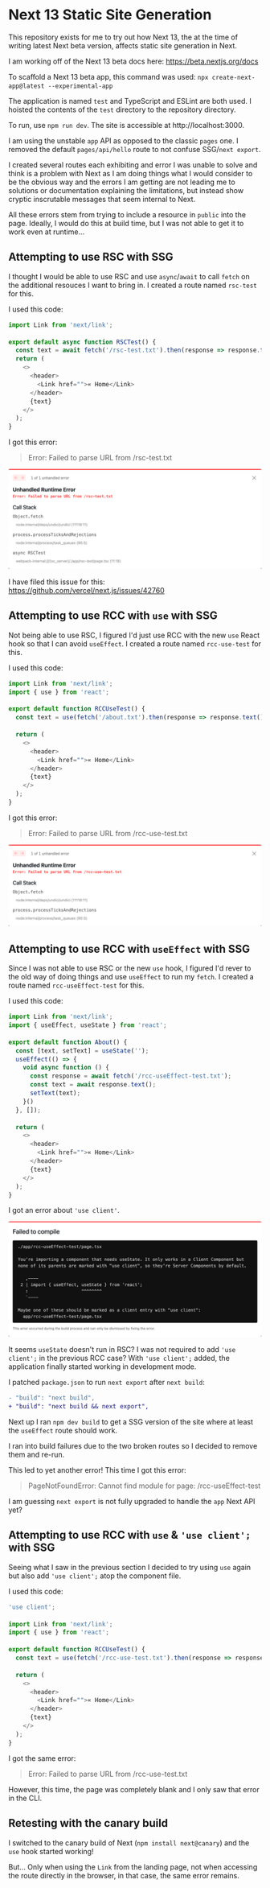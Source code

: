 # Next 13 Static Site Generation

This repository exists for me to try out how Next 13, the at the time of writing
latest Next beta version, affects static site generation in Next.

I am working off of the Next 13 beta docs here:
https://beta.nextjs.org/docs

To scaffold a Next 13 beta app, this command was used:
`npx create-next-app@latest --experimental-app`

The application is named `test` and TypeScript and ESLint are both used.
I hoisted the contents of the `test` directory to the repository directory.

To run, use `npm run dev`.
The site is accessible at http://localhost:3000.

I am using the unstable `app` API as opposed to the classic `pages` one.
I removed the default `pages/api/hello` route to not confuse SSG/`next export`.

I created several routes each exhibiting and error I was unable to solve and
think is a problem with Next as I am doing things what I would consider to be
the obvious way and the errors I am getting are not leading me to solutions or
documentation explaining the limitations, but instead show cryptic inscrutable
messages that seem internal to Next.

All these errors stem from trying to include a resource in `public` into the
page.
Ideally, I would do this at build time, but I was not able to get it to work
even at runtime…

## Attempting to use RSC with SSG

I thought I would be able to use RSC and use `async`/`await` to call `fetch` on
the additional resouces I want to bring in.
I created a route named `rsc-test` for this.

I used this code:

```javascript
import Link from 'next/link';

export default async function RSCTest() {
  const text = await fetch('/rsc-test.txt').then(response => response.text());
  return (
    <>
      <header>
        <Link href="">« Home</Link>
      </header>
      {text}
    </>
  );
}
```

I got this error:

> Error: Failed to parse URL from /rsc-test.txt

![](rsc-error.png)

I have filed this issue for this: https://github.com/vercel/next.js/issues/42760

## Attempting to use RCC with `use` with SSG

Not being able to use RSC, I figured I'd just use RCC with the new `use` React
hook so that I can avoid `useEffect`.
I created a route named `rcc-use-test` for this.

I used this code:

```javascript
import Link from 'next/link';
import { use } from 'react';

export default function RCCUseTest() {
  const text = use(fetch('/about.txt').then(response => response.text()));

  return (
    <>
      <header>
        <Link href="">« Home</Link>
      </header>
      {text}
    </>
  );
}
```

I got this error:

> Error: Failed to parse URL from /rcc-use-test.txt

![](rcc-use-error.png)

## Attempting to use RCC with `useEffect` with SSG

Since I was not able to use RSC or the new `use` hook, I figured I'd rever to 
the old way of doing things and use `useEffect` to run my `fetch`.
I created a route named `rcc-useEffect-test` for this.

I used this code:

```javascript
import Link from 'next/link';
import { useEffect, useState } from 'react';

export default function About() {
  const [text, setText] = useState('');
  useEffect(() => {
    void async function () {
      const response = await fetch('/rcc-useEffect-test.txt');
      const text = await response.text();
      setText(text);
    }()
  }, []);

  return (
    <>
      <header>
        <Link href="">« Home</Link>
      </header>
      {text}
    </>
  );
}
```

I got an error about `'use client'`.

![](rcc-useEffect-use-client-error.png)

It seems `useState` doesn't run in RSC?
I was not required to add `'use client';` in the previous RCC case?
With `'use client';` added, the application finally started working in
development mode.

I patched `package.json` to run `next export` after `next build`:

```diff
- "build": "next build",
+ "build": "next build && next export",
```

Next up I ran `npm dev build` to get a SSG version of the site where at least
the `useEffect` route should work.

I ran into build failures due to the two broken routes so I decided to remove
them and re-run.

This led to yet another error!
This time I got this error:

> PageNotFoundError: Cannot find module for page: /rcc-useEffect-test

I am guessing `next export` is not fully upgraded to handle the `app` Next API
yet?

## Attempting to use RCC with `use` & `'use client';` with SSG

Seeing what I saw in the previous section I decided to try using `use` again
but also add `'use client';` atop the component file.

I used this code:

```javascript
'use client';

import Link from 'next/link';
import { use } from 'react';

export default function RCCUseTest() {
  const text = use(fetch('/rcc-use-test.txt').then(response => response.text()));

  return (
    <>
      <header>
        <Link href="">« Home</Link>
      </header>
      {text}
    </>
  );
}
```

I got the same error:

> Error: Failed to parse URL from /rcc-use-test.txt

However, this time, the page was completely blank and I only saw that error in
the CLI.

## Retesting with the canary build

I switched to the canary build of Next (`npm install next@canary`) and the `use`
hook started working!

But… Only when using the `Link` from the landing page, not when accessing the
route directly in the browser, in that case, the same error remains.
